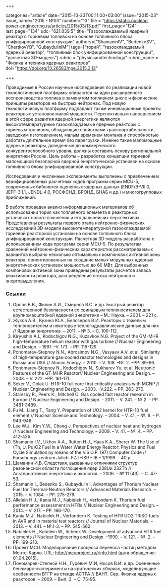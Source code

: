 +++

categories="article"
date="2015-10-23T00:11:00+03:00"
issue="2015-03"
issue_name="2015 - №03"
number="13"
file = "https://static.nuclear-power-engineering.ru/articles/2015/03/13.pdf"
first_page="124"
last_page="134"
udc="621.039.5"
title="Газоохлаждаемый ядерный реактор с ториевым топливом на основе топливного блока унифицированной конструкции"
authors=["ShamaninIV", "BedenkoSV", "ChertkovYB", "GubaydulinIM"]
tags=["торий", "газоохлаждаемый ядерный реактор", "топливный блок унифицированной конструкции", "расчетная 3D-модель"]
rubric = "physicsandtechnology"
rubric_name = "Физика и техника ядерных реакторов"
doi="https://doi.org/10.26583/npe.2015.3.13"

+++

Проводимые в России научные исследования по реализации новой технологической платформы опираются на идеи расширенного воспроизводства топлива в замкнутом топливном цикле и физические принципы реакторов на быстрых нейтронах. Под новую технологическую платформу подпадают также инновационные проекты реакторных установок малой мощности. Перспективным направлением в этой сфере развития ядерной энергетики являются высокотемпературные газоохлаждаемые ядерные реакторы с ториевым топливом, обладающие свойствами транспортабельности, заводским изготовлением, малым временем монтажа и способностью работать длительное время без перегрузки. Именно такие маломощные ядерные реакторы, доведенные до коммерческого конкурентоспособного уровня, должны составить основу региональной энергетики России. Цель работы – разработка концепции ториевой маломощной безопасной ядерной энергетической установки на основе топливного блока унифицированной конструкции.

Исследования и численные эксперименты выполнены с привлечением верифицированных расчетных кодов программ серии MCU-5, современных библиотек оцененных ядерных данных (ENDF/B-VII.0, JEFF-3.1.1, JENDL-4.0, РОСФОНД, БРОНД, БНАБ и др.) и многогрупповых приближений.

В работе проведен анализ информационных материалов об использовании тория как топливного элемента в реакторных установках нового поколения и его дальнейших перспективах. Представлены результаты первого этапа нейтронно-физических исследований 3D-модели высокотемпературной газоохлаждаемой ториевой реакторной установки на основе топливного блока унифицированной конструкции. Расчетная 3D-модель разработана с использованием кода программ серии MCU-5. По результатам сравнений нейтронно-физических характеристик рассматриваемых вариантов выбрано несколько оптимальных компоновок активной зоны реактора, ориентированных на создание малых модульных ядерных энергетических установок мощностью до 60 МВт. Для выбранных компоновок активной зоны приведены результаты расчетов запаса реактивности реактора, распределение потока нейтронов и энерговыделения.

### Ссылки

1. Орлов В.В., Филин А.И., Смирнов В.С. и др. Быстрый реактор естественной безопасности со свинцовым теплоносителем для крупномасштабной ядерной энергетики – М.: Наука. – 2001. – 221 с.
2. Жуков А.В., Кузина Ю.А., Белозеров В.И. Реакторы с тяжелым теплоносителем и некоторые теплогидравлические данные для них // Ядерная энергетика. – 2011. – № 3. – С. 100-112.
3. Kiryushin A.I., Kodochigov N.G., Kuzavkov N.G. Project of the GM-MHR high-temperature helium reactor with gas turbine // Nuclear Engineering and Design. – 1997. –V. 173. – PP. 119-129.
4. Ponomarev-Stepnoy N.N., Abrosimov N.G., Vasyaev A.V. et al. Similarity of high-temperature gas-cooled reactor technologies and designs in Russia and USA // Atomic Energy. – 2010. – V. 108. –№. 2. –PP. 89-96.
5. Ponomarev-Stepnoy N., Kodochigov N., Sukharev Yu. et al. Neutronic Features of the GT-MHR Reactor// Nuclear Engineering and Design. – 2003. – V. 222. –PP. 161-171.
6. Seker V., Сolak U. HTR-10 full core first criticality analysis with MCNP // Nuclear Engineering and Design. – 2003. –V.222. – PP. 263-270.
7. Stainsby R., Peers K., Mitchell C. Gas cooled fast reactor research in Europe // Nuclear Engineering and Design. – 2011. – V. 241. – № 2. – PP. 3481-3489.
8. Fu M., Liang T., Tang Y. Preparation of UO2 kernel for HTR-10 fuel element // Nuclear Science and Technology. – 2004. – V. 41, – №. 9. – P. 943-948.
9. Lee W.J., Kim Y.W., Chang J. Perspectives of nuclear heat and hydrogen // Nuclear Engineering and Technology. – 2009. – V. 41. – №. 4. – PP. 412-426.
10. Shamanin I.V., Ukhov A.A., Rutten H.J., Haas K.A., Sherer W. The Use of (Th, U, Pu)O2 Fuel in a Water Water Energy Reactor: Physics and Fuel Cycle Simulation by means of the V.S.O.P. (97) Computer Code // Forschungs zentrum Julich. FZJ –ISR – IB – 1/1999. – 40 p.
11. Шаманин И.В. Следствия, вызванные отличиями структур резонансной области поглощения ядер 238Uи 232Th // Альтернативная энергетика и экология. – 2006. – № 11 (43). – С. 47-53.
12. Shamanin I., Bedenko S., Gubaydulin I. Advantages of Thorium Nuclear Fuel for Thermal-Neutron Reactors // Advanced Materials Research. – 2015. – V. 1084. – PP. 275-279.
13. Allelein H.J., Kania M.J., Nabielek H., Verfondern K. Thorium fuel performance assessment in HTRs // Nuclear Engineering and Design. – 2014. – V. 217. – PP. 166-170.
14. Kania M.J., Nabielek H., Verfondern K. Testing of HTR UO2 TRISO fuels in AVR and in material test reactors // Journal of Nuclear Materials. –2013. – V. 441. – №.1-3. – PP. 545-562.
15. Nabielek H., Kьhnlein W., Schenk W. Development of advanced HTR fuel elements // Nuclear Engineering and Design. –1990. – V. 121. – №. 2. – PP. 199-210.
16. Проект MCU. Моделирование процесса переноса частиц методом Монте-Карло. URL: http://mcuproject.ru/rinfo.html (дата обращения: 01.04.2015).
17. Пономарев-Степной Н.Н., Гуревич М.И, Носов В.И. и др. Оцененные бенчмарк-эксперименты на критических сборках, моделирующие особенности ВТГР на стенде АСТРА // ВАНТ. Сер. Физика ядерных реакторов. – 2009. – Вып. 2. – С. 75-95.